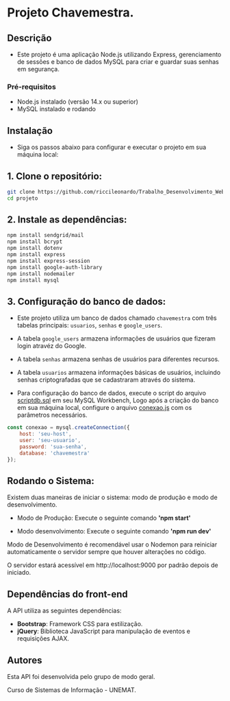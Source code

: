 # Projeto Chavemestra.

## Descrição

- Este projeto é uma aplicação Node.js utilizando Express, gerenciamento de sessões e banco de dados MySQL para criar e guardar suas senhas em segurança.

### Pré-requisitos

- Node.js instalado (versão 14.x ou superior)
- MySQL instalado e rodando

## Instalação

- Siga os passos abaixo para configurar e executar o projeto em sua máquina local:
## 1. Clone o repositório:
```sh
git clone https://github.com/riccileonardo/Trabalho_Desenvolvimento_Web.git
cd projeto
```

## 2. Instale as dependências:
```sh
npm install sendgrid/mail
npm install bcrypt
npm install dotenv
npm install express
npm install express-session
npm install google-auth-library
npm install nodemailer
npm install mysql
```

## 3. Configuração do banco de dados:

- Este projeto utiliza um banco de dados chamado `chavemestra` com três tabelas principais: `usuarios`, `senhas` e `google_users`.

- A tabela `google_users` armazena informações de usuários que fizeram login atravéz do Google.
- A tabela `senhas` armazena senhas de usuários para diferentes recursos.
- A tabela `usuarios` armazena informações básicas de usuários, incluindo senhas criptografadas que se cadastraram através do sistema.

- Para configuração do banco de dados, execute o script do arquivo [scriptdb.sql](scriptdb.sql) em seu MySQL Workbench, Logo após a criação do banco em sua máquina local, configure o arquivo [conexao.js](db/conexao.js) com os parâmetros necessários.

```javascript
const conexao = mysql.createConnection({
    host: 'seu-host',
    user: 'seu-usuario',
    password: 'sua-senha',
    database: 'chavemestra'
});
```

## Rodando o Sistema:
Existem duas maneiras de iniciar o sistema: modo de produção e modo de desenvolvimento.

- Modo de Produção: Execute o seguinte comando **'npm start'**

- Modo desenvolvimento: Execute o seguinte comando **'npm run dev'**
  
Modo de Desenvolvimento é recomendável usar o Nodemon para reiniciar automaticamente
o servidor sempre que houver alterações no código.

O servidor estará acessível em http://localhost:9000 por padrão depois de iniciado.


## Dependências do front-end
A API utiliza as seguintes dependências:

- **Bootstrap**: Framework CSS para estilização.
- **jQuery**: Biblioteca JavaScript para manipulação de eventos e requisições AJAX.

## Autores
Esta API foi desenvolvida pelo grupo de modo geral.

Curso de Sistemas de Informação - UNEMAT.
